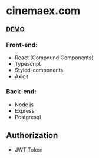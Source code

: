 # cinemaex.com

### [DEMO](https://cinemaex.herokuapp.com/)

### Front-end:

- React (Compound Components)
- Typescript
- Styled-components
- Axios

### Back-end:

- Node.js
- Express
- Postgresql

## Authorization

- JWT Token
